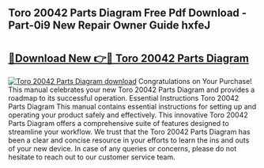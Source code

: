 ## Toro 20042 Parts Diagram Free Pdf Download - Part-0i9 New Repair Owner Guide hxfeJ

# <h2><a href="http://dfsv4h.blite.top/?on=Toro+20042+Parts+Diagram">🔗Download New 👉🔴 Toro 20042 Parts Diagram</a></h2>

[![Toro 20042 Parts Diagram download](https://i.imgur.com/lujVjoI.png)](http://dfsv4h.blite.top/?on=Toro+20042+Parts+Diagram)
Congratulations on Your Purchase! This manual celebrates your new Toro 20042 Parts Diagram and provides a roadmap to its successful operation. Essential Instructions Toro 20042 Parts Diagram This manual contains essential instructions for setting up and operating your product safely and effectively. This innovative Toro 20042 Parts Diagram offers a comprehensive suite of features designed to streamline your workflow. We trust that the Toro 20042 Parts Diagram has been a clear and concise resource in your efforts to learn the ins and outs of your new device. In case of any queries or concerns, please do not hesitate to reach out to our customer service team.

